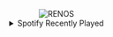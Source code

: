 <div align="center">
<picture>
    <source media="(prefers-color-scheme: dark)" srcset="https://i.ibb.co/Lh01MXK8/output-gif.gif">
    <source media="(prefers-color-scheme: light)" srcset="https://i.ibb.co/Lh01MXK8/output-gif.gif">
    <img alt="RENOS" src="https://i.ibb.co/Lh01MXK8/output-gif.gif">
</picture>
<details>
<summary>Spotify Recently Played</summary>
<img src="https://spotify-recently-played-readme.vercel.app/api?user=31d6d6zerc5ct6kck32na2ozsqf4&unique=1&width=400" alt="Spotify" />
</details>
</div>

<!-- Image deletion URL: https://ibb.co/TqwtZxyk/abbd21b3efa8dd2d68da4ba686b1ef30 -->